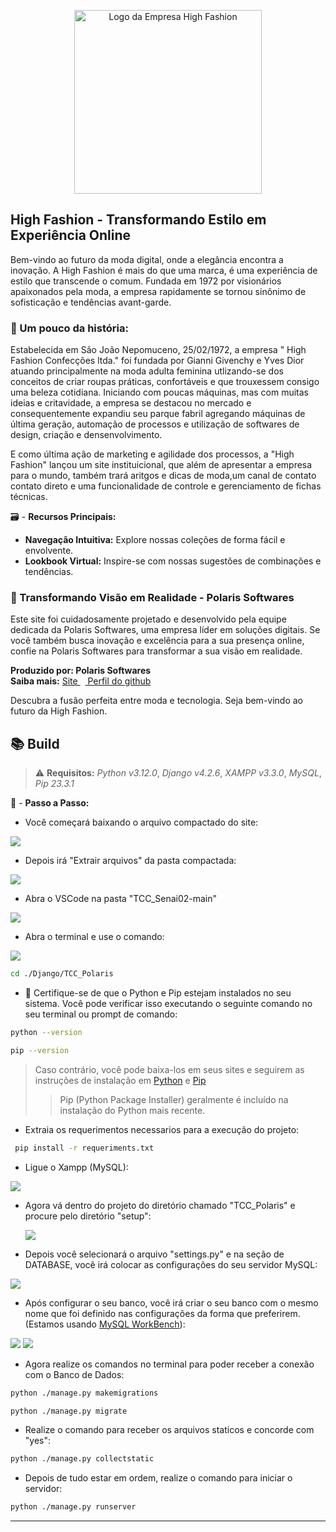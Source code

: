<p align="center">
  <img src="https://github.com/DaviVidal01/TCC_Senai02/blob/b21bd54c2bc5da96fec4a9b4f600b52cb8c58859/Django/TCC_Polaris/static/assets/img/highFashionWhite-comfundo.png" alt="Logo da Empresa High Fashion" width="300" height="294" >
</p>


## High Fashion - Transformando Estilo em Experiência Online

Bem-vindo ao futuro da moda digital, onde a elegância encontra a inovação. A High Fashion é mais do que uma marca, é uma experiência de estilo que transcende o comum. Fundada em 1972 por visionários apaixonados pela moda, a empresa rapidamente se tornou sinônimo de sofisticação e tendências avant-garde.

### 📖 Um pouco da história:
Estabelecida em São João Nepomuceno, 25/02/1972, a empresa " High Fashion Confecções ltda." foi fundada por Gianni Givenchy e Yves Dior atuando principalmente na moda adulta feminina utlizando-se dos conceitos
de criar roupas práticas, confortáveis e que trouxessem consigo uma beleza cotidiana.
Iniciando com poucas máquinas, mas com muitas ideias e critavidade, a empresa se destacou no mercado e consequentemente expandiu seu parque fabril agregando máquinas de última geração, automação de processos e 
utilização de softwares de design, criação e densenvolvimento.

E como última ação de marketing e agilidade dos processos, a "High Fashion" lançou um site instituicional, que além de apresentar a empresa para o mundo, também trará aritgos e dicas de moda,um canal de contato contato direto e uma funcionalidade de controle e gerenciamento de fichas técnicas.

🗃️ - **Recursos Principais:**
- **Navegação Intuitiva:** Explore nossas coleções de forma fácil e envolvente.
- **Lookbook Virtual:** Inspire-se com nossas sugestões de combinações e tendências.


### 👀 Transformando Visão em Realidade - Polaris Softwares

Este site foi cuidadosamente projetado e desenvolvido pela equipe dedicada da Polaris Softwares, uma empresa líder em soluções digitais. Se você também busca inovação e excelência para a sua presença online, confie na Polaris Softwares para transformar a sua visão em realidade.

**Produzido por: Polaris Softwares** <br>
**Saiba mais:**
[ Site ](https://polarissoftwares.github.io/site/)&nbsp;&nbsp;[ Perfil do github ](https://github.com/polarissoftwares)

Descubra a fusão perfeita entre moda e tecnologia. Seja bem-vindo ao futuro da High Fashion.
## 📚 Build 

> ⚠️ **Requisitos:** *Python v3.12.0*, *Django v4.2.6*, *XAMPP v3.3.0*, *MySQL*, *Pip 23.3.1*

🏃 - **Passo a Passo:**

- Você começará baixando o arquivo compactado do site:

<img src="assets-README/1.png" >

- Depois irá "Extrair arquivos" da pasta compactada:

<img src="assets-README/2.png" >

- Abra o VSCode na pasta "TCC_Senai02-main"

<img src="assets-README/3.png" >

- Abra o terminal e use o comando:

<img src="assets-README/5.png" >

```bash
cd ./Django/TCC_Polaris
```

- 🔔 Certifique-se de que o Python e Pip estejam instalados no seu sistema. Você pode verificar isso executando o seguinte comando no seu terminal ou prompt de comando:

```bash
python --version
```

```bash
pip --version
```

> Caso contrário, você pode baixa-los em seus sites e seguirem as instruções de instalação em [Python](https://www.python.org/downloads/) e [Pip](https://pip.pypa.io/en/stable/installation/)
>> Pip (Python Package Installer) geralmente é incluído na instalação do Python mais recente.

- Extraia os requerimentos necessarios para a execução do projeto:

```bash
 pip install -r requeriments.txt
```

- Ligue o Xampp (MySQL):
  
<img src="assets-README/4.png" >

- Agora vá dentro do projeto do diretório chamado "TCC_Polaris" e procure pelo diretório "setup":

  <img src="assets-README/6.png" >

- Depois você selecionará o arquivo "settings.py" e na seção de DATABASE, você irá colocar as configurações do seu servidor MySQL:

 <img src="assets-README/7.png" >

 - Após configurar o seu banco, você irá criar o seu banco com o mesmo nome que foi definido nas configurações da forma que preferirem. (Estamos usando [MySQL WorkBench](https://www.mysql.com/products/workbench/)):

 <img src="assets-README/8.png" >
 <img src="assets-README/9.png" >
  
- Agora realize os comandos no terminal para poder receber a conexão com o Banco de Dados:
  
```bash
python ./manage.py makemigrations
```

```bash
python ./manage.py migrate
```

- Realize o comando para receber os arquivos staticos e concorde com "yes":

```bash
python ./manage.py collectstatic
```

- Depois de tudo estar em ordem, realize o comando para iniciar o servidor:

```bash
python ./manage.py runserver
```
---          

